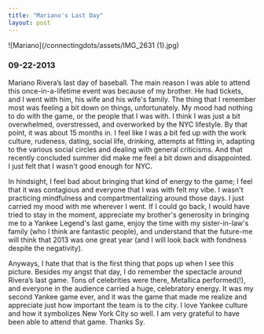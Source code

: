```yaml
---
title: "Mariano's Last Day"
layout: post
---
```


![Mariano](/connectingdots/assets/IMG_2631 (1).jpg)

### 09-22-2013

Mariano Rivera’s last day of baseball.  The main reason I was able to attend this once-in-a-lifetime event was because of my brother.  He had tickets, and I went with him, his wife and his wife's family.  The thing that I remember most was feeling a bit down on things, unfortunately.  My mood had nothing to do with the game, or the people that I was with.  I think I was just a bit overwhelmed, overstressed, and overworked by the NYC lifestyle.  By that point, it was about 15 months in.  I feel like I was a bit fed up with the work culture, rudeness, dating, social life, drinking, attempts at fitting in, adapting to the various social circles and dealing with general criticisms. And that recently concluded summer did make me feel a bit down and disappointed. I just felt that I wasn't good enough for NYC.  

In hindsight, I feel bad about bringing that kind of energy to the game; I feel that it was contagious and everyone that I was with felt my vibe.  I wasn't practicing mindfulness and compartmentalizing around those days.  I just carried my mood with me wherever I went.  If I could go back, I would have tried to stay in the moment, appreciate my brother's generosity in bringing me to a Yankee Legend's last game, enjoy the time with my sister-in-law's family (who I think are fantastic people), and understand that the future-me will think that 2013 was one great year (and I will look back with fondness despite the negativity).  

Anyways, I hate that that is the first thing that pops up when I see this picture.  Besides my angst that day, I do remember the spectacle around Rivera’s last game.  Tons of celebrities were there, Metallica performed(!), and everyone in the audience carried a huge, celebratory energy.  It was my second Yankee game ever, and it was the game that made me realize and appreciate just how important the team is to the city.  I love Yankee culture and how it symbolizes New York City so well.  I am very grateful to have been able to attend that game.  Thanks Sy. 
